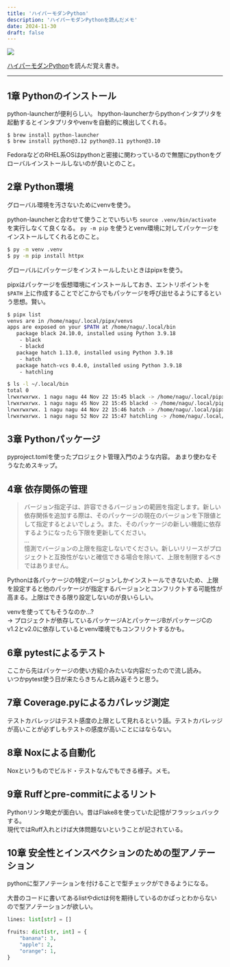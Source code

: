 ```yaml
---
title: 'ハイパーモダンPython'
description: 'ハイパーモダンPythonを読んだメモ'
date: 2024-11-30
draft: false
---
```


![](https://www.oreilly.co.jp/books/images/picture_large978-4-8144-0092-8.jpeg)

[ハイパーモダンPython](https://www.oreilly.co.jp/books/9784814400928/)を読んだ覚え書き。
****
## 1章 Pythonのインストール

python-launcherが便利らしい。
hpython-launcherからpythonインタプリタを起動するとインタプリタやvenvを自動的に検出してくれる。

```**sh**
$ brew install python-launcher
$ brew install python@3.12 python@3.11 python@3.10
```

FedoraなどのRHEL系OSはpythonと密接に関わっているので無闇にpythonをグローバルインストールしないのが良いとのこと。

## 2章 Python環境

グローバル環境を汚さないためにvenvを使う。

python-launcherと合わせて使うことでいちいち `source .venv/bin/activate` を実行しなくて良くなる。
`py -m pip` を使うとvenv環境に対してパッケージをインストールしてくれるとのこと。

```sh
$ py -m venv .venv
$ py -m pip install httpx
```

グローバルにパッケージをインストールしたいときはpipxを使う。

pipxはパッケージを仮想環境にインストールしておき、エントリポイントを `$PATH` 上に作成することでどこからでもパッケージを呼び出せるようにするという思想。賢い。

```sh
$ pipx list
venvs are in /home/nagu/.local/pipx/venvs
apps are exposed on your $PATH at /home/nagu/.local/bin
   package black 24.10.0, installed using Python 3.9.18
    - black
    - blackd
   package hatch 1.13.0, installed using Python 3.9.18
    - hatch
   package hatch-vcs 0.4.0, installed using Python 3.9.18
    - hatchling

$ ls -l ~/.local/bin
total 0
lrwxrwxrwx. 1 nagu nagu 44 Nov 22 15:45 black -> /home/nagu/.local/pipx/venvs/black/bin/black
lrwxrwxrwx. 1 nagu nagu 45 Nov 22 15:45 blackd -> /home/nagu/.local/pipx/venvs/black/bin/blackd
lrwxrwxrwx. 1 nagu nagu 44 Nov 22 15:46 hatch -> /home/nagu/.local/pipx/venvs/hatch/bin/hatch
lrwxrwxrwx. 1 nagu nagu 52 Nov 22 15:47 hatchling -> /home/nagu/.local/pipx/venvs/hatch-vcs/bin/hatchling
```

## 3章 Pythonパッケージ

pyproject.tomlを使ったプロジェクト管理入門のような内容。
あまり使わなそうなためスキップ。

## 4章 依存関係の管理

> バージョン指定子は、許容できるバージョンの範囲を指定します。新しい依存関係を追加する際は、そのパッケージの現在のバージョンを下限値として指定するとよいでしょう。また、そのパッケージの新しい機能に依存するようになったら下限を更新してください。  
> ...  
> 憶測でバージョンの上限を指定しないでください。新しいリリースがプロジェクトと互換性がないと確信できる場合を除いて、上限を制限するべきではありません。

Pythonは各パッケージの特定バージョンしかインストールできないため、上限を設定すると他のパッケージが指定するバージョンとコンフリクトする可能性が高まる。上限はできる限り設定しないのが良いらしい。

venvを使っててもそうなのか...?  
→ プロジェクトが依存しているパッケージAとパッケージBがパッケージCのv1.2とv2.0に依存しているとvenv環境でもコンフリクトするかも。

## 6章 pytestによるテスト

ここから先はパッケージの使い方紹介みたいな内容だったので流し読み。  
いつかpytest使う日が来たらきちんと読み返そうと思う。

## 7章 Coverage.pyによるカバレッジ測定

テストカバレッジはテスト感度の上限として見れるという話。テストカバレッジが高いことが必ずしもテストの感度が高いことにはならない。

## 8章 Noxによる自動化

Noxというものでビルド・テストなんでもできる様子。メモ。

## 9章 Ruffとpre-commitによるリント

Pythonリンタ略史が面白い。昔はFlake8を使っていた記憶がフラッシュバックする。  
現代ではRuff入れとけば大体問題ないということが記されている。

## 10章 安全性とインスペクションのための型アノテーション

pythonに型アノテーションを付けることで型チェックができるようになる。

大昔のコードに書いてあるlistやdictは何を期待しているのかぱっとわからないので型アノテーションが欲しい。

```py
lines: list[str] = []

fruits: dict[str, int] = {
    "banana": 3,
    "apple": 2,
    "orange": 1,
}
```
